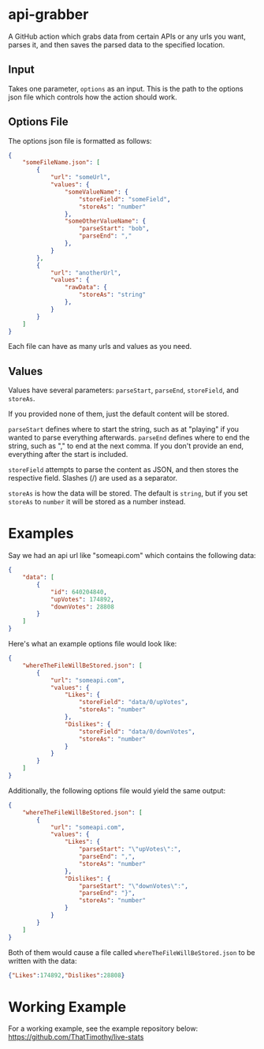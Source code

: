 # api-grabber
A GitHub action which grabs data from certain APIs or any urls you want, parses it, and then saves the parsed data to the specified location.

## Input
Takes one parameter, `options` as an input. This is the path to the options json file which controls how the action should work.

## Options File

The options json file is formatted as follows:
```json
{
    "someFileName.json": [
        {
            "url": "someUrl",
            "values": {
                "someValueName": {
                    "storeField": "someField",
                    "storeAs": "number"
                },
                "someOtherValueName": {
                    "parseStart": "bob",
                    "parseEnd": ","
                },
            }
        },
        {
            "url": "anotherUrl",
            "values": {
                "rawData": {
                    "storeAs": "string"
                },
            }
        }
    ]
}
```

Each file can have as many urls and values as you need.

## Values
Values have several parameters: `parseStart`, `parseEnd`, `storeField`, and `storeAs`.

If you provided none of them, just the default content will be stored. 

`parseStart` defines where to start the string, such as at "playing" if you wanted to parse everything afterwards. `parseEnd` defines where to end the string, such as "," to end at the next comma. If you don't provide an end, everything after the start is included.

`storeField` attempts to parse the content as JSON, and then stores the respective field. Slashes (/) are used as a separator.

`storeAs` is how the data will be stored. The default is `string`, but if you set `storeAs` to `number` it will be stored as a number instead.

# Examples
Say we had an api url like "someapi.com" which contains the following data:
```json
{
    "data": [
        {
            "id": 640204840,
            "upVotes": 174892,
            "downVotes": 28808
        }
    ]
}
```

Here's what an example options file would look like:
```json
{
    "whereTheFileWillBeStored.json": [
        {
            "url": "someapi.com",
            "values": {
                "Likes": {
                    "storeField": "data/0/upVotes",
                    "storeAs": "number"
                },
                "Dislikes": {
                    "storeField": "data/0/downVotes",
                    "storeAs": "number"
                }
            }
        }
    ]
}
```

Additionally, the following options file would yield the same output:
```json
{
    "whereTheFileWillBeStored.json": [
        {
            "url": "someapi.com",
            "values": {
                "Likes": {
                    "parseStart": "\"upVotes\":",
                    "parseEnd": ",",
                    "storeAs": "number"
                },
                "Dislikes": {
                    "parseStart": "\"downVotes\":",
                    "parseEnd": "}",
                    "storeAs": "number"
                }
            }
        }
    ]
}
```

Both of them would cause a file called `whereTheFileWillBeStored.json` to be written with the data:
```json
{"Likes":174892,"Dislikes":28808}
```

# Working Example
For a working example, see the example repository below:
https://github.com/ThatTimothy/live-stats
